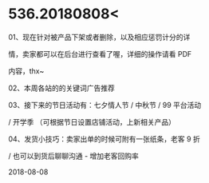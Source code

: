 # 536.20180808<

01、现在针对被产品下架或者删除，以及相应惩罚计分的详

情，卖家都可以在后台进行查看了喔，详细的操作请看 PDF

内容，thx~

02、本周各站的的关键词广告推荐

03、接下来的节日活动有：七夕情人节 / 中秋节 / 99 平台活动

/ 开学季 （可根据节日设置店铺活动，上新相关产品）

04、发货小技巧：卖家出单的时候可附有一张纸条，老客 9 折

/ 也可以到货后聊聊沟通 - 增加老客回购率

2018-08-08